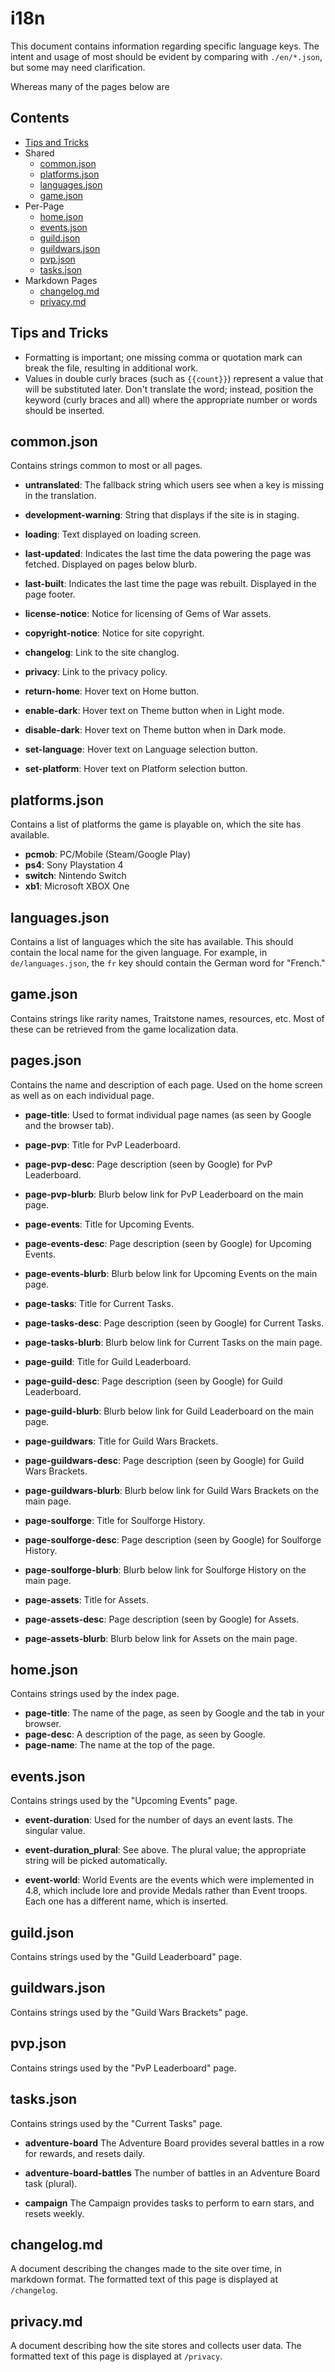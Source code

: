 # i18n

This document contains information regarding specific language keys. The intent and usage of most should be evident by comparing with `./en/*.json`, but some may need clarification.

Whereas many of the pages below are

## Contents

- [Tips and Tricks](#tips-and-tricks)
- Shared
  - [common.json](#common.json)
  - [platforms.json](#platforms.json)
  - [languages.json](#languages.json)
  - [game.json](#game.json)
- Per-Page
  - [home.json](#home.json)
  - [events.json](#events.json)
  - [guild.json](#guild.json)
  - [guildwars.json](#guildwars.json)
  - [pvp.json](#pvp.json)
  - [tasks.json](#tasks.json)
- Markdown Pages
  - [changelog.md](#changelog.md)
  - [privacy.md](#privacy.md)

## Tips and Tricks

- Formatting is important; one missing comma or quotation mark can break the file, resulting in additional work.
- Values in double curly braces (such as `{{count}}`) represent a value that will be substituted later. Don't translate the word; instead, position the keyword (curly braces and all) where the appropriate number or words should be inserted.

## common.json

Contains strings common to most or all pages.

- **untranslated**: The fallback string which users see when a key is missing in the translation.
- **development-warning**: String that displays if the site is in staging.
- **loading**: Text displayed on loading screen.

- **last-updated**: Indicates the last time the data powering the page was fetched. Displayed on pages below blurb.
- **last-built**: Indicates the last time the page was rebuilt. Displayed in the page footer.

- **license-notice**: Notice for licensing of Gems of War assets.
- **copyright-notice**: Notice for site copyright.
- **changelog**: Link to the site changlog.
- **privacy**: Link to the privacy policy.

- **return-home**: Hover text on Home button.
- **enable-dark**: Hover text on Theme button when in Light mode.
- **disable-dark**: Hover text on Theme button when in Dark mode.
- **set-language**: Hover text on Language selection button.
- **set-platform**: Hover text on Platform selection button.

## platforms.json

Contains a list of platforms the game is playable on, which the site has available.

- **pcmob**: PC/Mobile (Steam/Google Play)
- **ps4**: Sony Playstation 4
- **switch**: Nintendo Switch
- **xb1**: Microsoft XBOX One

## languages.json

Contains a list of languages which the site has available. This should contain the local name for the given language. For example, in `de/languages.json`, the `fr` key should contain the German word for "French."

## game.json

Contains strings like rarity names, Traitstone names, resources, etc. Most of these can be retrieved from the game localization data.

## pages.json

Contains the name and description of each page. Used on the home screen as well as on each individual page.

- **page-title**: Used to format individual page names (as seen by Google and the browser tab).

- **page-pvp**: Title for PvP Leaderboard.
- **page-pvp-desc**: Page description (seen by Google) for PvP Leaderboard.
- **page-pvp-blurb**: Blurb below link for PvP Leaderboard on the main page.
- **page-events**: Title for Upcoming Events.
- **page-events-desc**: Page description (seen by Google) for Upcoming Events.
- **page-events-blurb**: Blurb below link for Upcoming Events on the main page.
- **page-tasks**: Title for Current Tasks.
- **page-tasks-desc**: Page description (seen by Google) for Current Tasks.
- **page-tasks-blurb**: Blurb below link for Current Tasks on the main page.
- **page-guild**: Title for Guild Leaderboard.
- **page-guild-desc**: Page description (seen by Google) for Guild Leaderboard.
- **page-guild-blurb**: Blurb below link for Guild Leaderboard on the main page.
- **page-guildwars**: Title for Guild Wars Brackets.
- **page-guildwars-desc**: Page description (seen by Google) for Guild Wars Brackets.
- **page-guildwars-blurb**: Blurb below link for Guild Wars Brackets on the main page.
- **page-soulforge**: Title for Soulforge History.
- **page-soulforge-desc**: Page description (seen by Google) for Soulforge History.
- **page-soulforge-blurb**: Blurb below link for Soulforge History on the main page.
- **page-assets**: Title for Assets.
- **page-assets-desc**: Page description (seen by Google) for Assets.
- **page-assets-blurb**: Blurb below link for Assets on the main page.

## home.json

Contains strings used by the index page.

- **page-title**: The name of the page, as seen by Google and the tab in your browser.
- **page-desc**: A description of the page, as seen by Google.
- **page-name**: The name at the top of the page.

## events.json

Contains strings used by the "Upcoming Events" page.

- **event-duration**: Used for the number of days an event lasts. The singular value.
- **event-duration_plural**: See above. The plural value; the appropriate string will be picked automatically.

- **event-world**: World Events are the events which were implemented in 4.8, which include lore and provide Medals rather than Event troops. Each one has a different name, which is inserted.

## guild.json

Contains strings used by the "Guild Leaderboard" page.

## guildwars.json

Contains strings used by the "Guild Wars Brackets" page.

## pvp.json

Contains strings used by the "PvP Leaderboard" page.

## tasks.json

Contains strings used by the "Current Tasks" page.

- **adventure-board** The Adventure Board provides several battles in a row for rewards, and resets daily.
- **adventure-board-battles** The number of battles in an Adventure Board task (plural).

- **campaign** The Campaign provides tasks to perform to earn stars, and resets weekly.

## changelog.md

A document describing the changes made to the site over time, in markdown format. The formatted text of this page is displayed at `/changelog`.

## privacy.md

A document describing how the site stores and collects user data. The formatted text of this page is displayed at `/privacy`.
